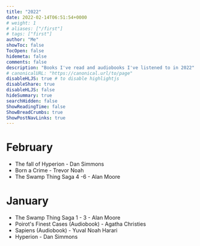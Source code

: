 ```yaml
---
title: "2022"
date: 2022-02-14T06:51:54+0000
# weight: 1
# aliases: ["/first"]
# tags: ["first"]
author: "Me"
showToc: false
TocOpen: false
hidemeta: false
comments: false
description: "Books I've read and audiobooks I've listened to in 2022"
# canonicalURL: "https://canonical.url/to/page"
disableHLJS: true # to disable highlightjs
disableShare: true
disableHLJS: false
hideSummary: true
searchHidden: false
ShowReadingTime: false
ShowBreadCrumbs: true
ShowPostNavLinks: true
---
```


# February
- The fall of Hyperion - Dan Simmons
- Born a Crime - Trevor Noah
- The Swamp Thing Saga 4 -6 - Alan Moore

# January
- The Swamp Thing Saga 1 - 3 - Alan Moore
- Poirot's Finest Cases (Audiobook) - Agatha Christies
- Sapiens (Audiobook) - Yuval Noah Harari
- Hyperion - Dan Simmons